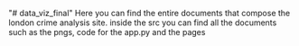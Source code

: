 "# data_viz_final" 
Here you can find the entire documents that compose the london crime analysis site.
inside the src you can find all the documents such as the pngs, code for the app.py and the pages
